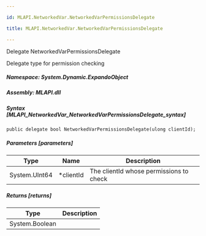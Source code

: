 ```yaml
---

id: MLAPI.NetworkedVar.NetworkedVarPermissionsDelegate

title: MLAPI.NetworkedVar.NetworkedVarPermissionsDelegate

---
```


Delegate NetworkedVarPermissionsDelegate

<div class="markdown level0 summary" markdown="1">

Delegate type for permission checking

</div>

<div class="markdown level0 conceptual" markdown="1">

</div>

##### **Namespace**: System.Dynamic.ExpandoObject

##### **Assembly**: MLAPI.dll

##### Syntax [MLAPI_NetworkedVar_NetworkedVarPermissionsDelegate_syntax]

    public delegate bool NetworkedVarPermissionsDelegate(ulong clientId);

##### Parameters [parameters]

| Type                                    | Name       | Description                             |
|-----------------------------------------|------------|-----------------------------------------|
| <span class="xref">System.UInt64</span> | \*clientId | The clientId whose permissions to check |

##### Returns [returns]

| Type                                     | Description |
|------------------------------------------|-------------|
| <span class="xref">System.Boolean</span> |             |
